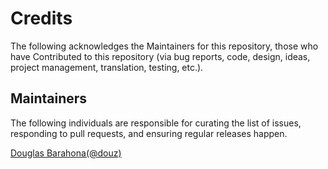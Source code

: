 # Credits

The following acknowledges the Maintainers for this repository, those who have Contributed to this repository (via bug reports, code, design, ideas, project management, translation, testing, etc.).

## Maintainers

The following individuals are responsible for curating the list of issues, responding to pull requests, and ensuring regular releases happen.

[Douglas Barahona(@douz)](https://github.com/douz)